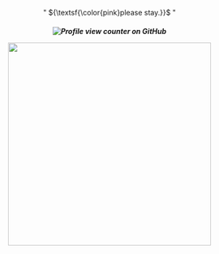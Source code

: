 <p align="center">
 " ${\textsf{\color{pink}please stay.}}$ "
<h5 align="center">
 
 ![Profile view counter on GitHub](https://komarev.com/ghpvc/?username=pikopikohammer&color=ffb7c5)

 <p align="center">
  <img src="https://i.pinimg.com/originals/87/a7/8e/87a78e7541d0bf53c7bf1eb3f79da22b.gif" width=400> <br>
